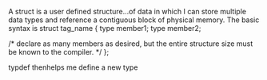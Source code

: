 A struct is a user defined structure...of data in which I can store multiple data types and reference a contiguous block of physical memory.
The basic syntax is 
	struct tag_name 
{
   type member1;
   type member2;

   /* declare as many members as desired, but the entire structure size must be known to the compiler. */
};

typdef thenhelps me define a new type 
